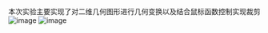 本次实验主要实现了对二维几何图形进行几何变换以及结合鼠标函数控制实现裁剪
![image](https://user-images.githubusercontent.com/102286754/174812738-5be2a2f6-7a0d-4706-a674-208f8388c69b.png)
![image](https://user-images.githubusercontent.com/102286754/174812822-661389ac-7094-4553-a6f8-fc4845a949d8.png)
